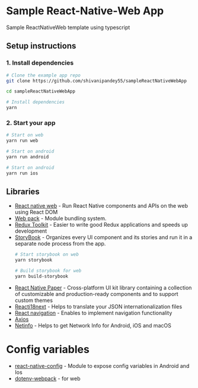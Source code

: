 # Sample React-Native-Web App
Sample ReactNativeWeb template using typescript

## Setup instructions

### 1. Install dependencies
```sh
# Clone the example app repo
git clone https://github.com/shivanipandey55/sampleReactNativeWebApp
```
```sh
cd sampleReactNativeWebApp
```
```sh
# Install dependencies
yarn
```
### 2. Start your app 
```sh
# Start on web 
yarn run web 
```
```sh
# Start on android 
yarn run android 
```
```sh
# Start on android 
yarn run ios
```


## Libraries
- [React native web](https://github.com/necolas/react-native-web) - Run React Native components and APIs on the web using React DOM
- [Web pack](https://webpack.js.org/) - Module bundling system.
- [Redux Toolkit](https://redux-toolkit.js.org/) - Easier to write good Redux applications and speeds up development
- [StoryBook](https://storybook.js.org/) - Organizes every UI component and its stories and run it in a separate node process from the app.
  ```sh
  # Start storybook on web 
  yarn storybook
  ```
  ```sh
  # Build storybook for web
  yarn build-storybook
  ```
- [React Native Paper](https://reactnativepaper.com/) - Cross-platform UI kit library containing a collection of customizable and production-ready    components and to support custom themes
- [Reacti18next](https://react.i18next.com/getting-started) - Helps to translate your JSON internationalization files
- [React navigation](https://reactnavigation.org/docs/getting-started/) - Enables to implement navigation functionality
- [Axios](https://www.npmjs.com/package/axios#features)
- [Netinfo](https://github.com/react-native-netinfo/react-native-netinfo) - Helps to get Network Info for Android, iOS and macOS
# Config variables
- [react-native-config](https://github.com/luggit/react-native-config) - Module to expose config variables in Android and Ios
- [dotenv-webpack](https://www.npmjs.com/package/dotenv-webpack) - for web
